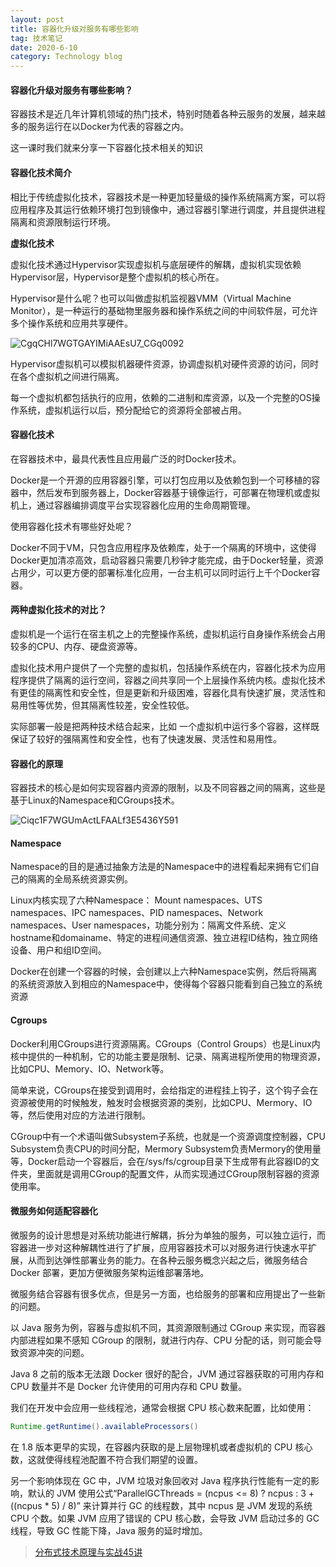 ```yaml
---
layout: post
title: 容器化升级对服务有哪些影响
tag: 技术笔记
date: 2020-6-10
category: Technology blog
---
```

#### 容器化升级对服务有哪些影响？

容器技术是近几年计算机领域的热门技术，特别时随着各种云服务的发展，越来越多的服务运行在以Docker为代表的容器之内。

这一课时我们就来分享一下容器化技术相关的知识

#### 容器化技术简介

相比于传统虚拟化技术，容器技术是一种更加轻量级的操作系统隔离方案，可以将应用程序及其运行依赖环境打包到镜像中，通过容器引擎进行调度，并且提供进程隔离和资源限制运行环境。

**虚拟化技术**

虚拟化技术通过Hypervisor实现虚拟机与底层硬件的解耦，虚拟机实现依赖Hypervisor层，Hypervisor是整个虚拟机的核心所在。

Hypervisor是什么呢？也可以叫做虚拟机监视器VMM（Virtual Machine Monitor），是一种运行的基础物里服务器和操作系统之间的中间软件层，可允许多个操作系统和应用共享硬件。

![CgqCHl7WGTGAYIMiAAEsU7_CGq0092](CgqCHl7WGTGAYIMiAAEsU7_CGq0092.png)

Hypervisor虚拟机可以模拟机器硬件资源，协调虚拟机对硬件资源的访问，同时在各个虚拟机之间进行隔离。

每一个虚拟机都包括执行的应用，依赖的二进制和库资源，以及一个完整的OS操作系统，虚拟机运行以后，预分配给它的资源将全部被占用。

#### 容器化技术

在容器技术中，最具代表性且应用最广泛的时Docker技术。

Docker是一个开源的应用容器引擎，可以打包应用以及依赖包到一个可移植的容器中，然后发布到服务器上，Docker容器基于镜像运行，可部署在物理机或虚拟机上，通过容器编排调度平台实现容器化应用的生命周期管理。

使用容器化技术有哪些好处呢？

Docker不同于VM，只包含应用程序及依赖库，处于一个隔离的环境中，这使得Docker更加清凉高效，启动容器只需要几秒钟才能完成，由于Docker轻量，资源占用少，可以更方便的部署标准化应用，一台主机可以同时运行上千个Docker容器。

#### 两种虚拟化技术的对比？

虚拟机是一个运行在宿主机之上的完整操作系统，虚拟机运行自身操作系统会占用较多的CPU、内存、硬盘资源等。

虚拟化技术用户提供了一个完整的虚拟机，包括操作系统在内，容器化技术为应用程序提供了隔离的运行空间，容器之间共享同一个上层操作系统内核。虚拟化技术有更佳的隔离性和安全性，但是更新和升级困难，容器化具有快速扩展，灵活性和易用性等优势，但其隔离性较差，安全性较低。

实际部署一般是把两种技术结合起来，比如 一个虚拟机中运行多个容器，这样既保证了较好的强隔离性和安全性，也有了快速发展、灵活性和易用性。

#### 容器化的原理

容器技术的核心是如何实现容器内资源的限制，以及不同容器之间的隔离，这些是基于Linux的Namespace和CGroups技术。

![Ciqc1F7WGUmActLFAALf3E5436Y591](Ciqc1F7WGUmActLFAALf3E5436Y591.png)

#### Namespace

Namespace的目的是通过抽象方法是的Namespace中的进程看起来拥有它们自己的隔离的全局系统资源实例。

 Linux内核实现了六种Namespace： Mount namespaces、UTS namespaces、IPC namespaces、PID namespaces、Network namespaces、User namespaces，功能分别为：隔离文件系统、定义hostname和domainame、特定的进程间通信资源、独立进程ID结构，独立网络设备、用户和组ID空间。

Docker在创建一个容器的时候，会创建以上六种Namespace实例，然后将隔离的系统资源放入到相应的Namespace中，使得每个容器只能看到自己独立的系统资源

#### Cgroups


Docker利用CGroups进行资源隔离。CGroups（Control Groups）也是Linux内核中提供的一种机制，它的功能主要是限制、记录、隔离进程所使用的物理资源，比如CPU、Memory、IO、Network等。

简单来说，CGroups在接受到调用时，会给指定的进程挂上钩子，这个钩子会在资源被使用的时候触发，触发时会根据资源的类别，比如CPU、Mermory、IO等，然后使用对应的方法进行限制。

CGroup中有一个术语叫做Subsystem子系统，也就是一个资源调度控制器，CPU Subsystem负责CPU的时间分配，Mermory Subsystem负责Mermory的使用量等，Docker启动一个容器后，会在/sys/fs/cgroup目录下生成带有此容器ID的文件夹，里面就是调用CGroup的配置文件，从而实现通过CGroup限制容器的资源使用率。

#### 微服务如何适配容器化

微服务的设计思想是对系统功能进行解耦，拆分为单独的服务，可以独立运行，而容器进一步对这种解耦性进行了扩展，应用容器技术可以对服务进行快速水平扩展，从而到达弹性部署业务的能力。在各种云服务概念兴起之后，微服务结合 Docker 部署，更加方便微服务架构运维部署落地。

微服务结合容器有很多优点，但是另一方面，也给服务的部署和应用提出了一些新的问题。

以 Java 服务为例，容器与虚拟机不同，其资源限制通过 CGroup 来实现，而容器内部进程如果不感知 CGroup 的限制，就进行内存、CPU 分配的话，则可能会导致资源冲突的问题。

Java 8 之前的版本无法跟 Docker 很好的配合，JVM 通过容器获取的可用内存和 CPU 数量并不是 Docker 允许使用的可用内存和 CPU 数量。

我们在开发中会应用一些线程池，通常会根据 CPU 核心数来配置，比如使用：

```java
Runtime.getRuntime().availableProcessors()
```

在 1.8 版本更早的实现，在容器内获取的是上层物理机或者虚拟机的 CPU 核心数，这就使得线程池配置不符合我们期望的设置。

另一个影响体现在 GC 中，JVM 垃圾对象回收对 Java 程序执行性能有一定的影响，默认的 JVM 使用公式“ParallelGCThreads = (ncpus <= 8) ? ncpus : 3 + ((ncpus * 5) / 8)” 来计算并行 GC 的线程数，其中 ncpus 是 JVM 发现的系统 CPU 个数。如果 JVM 应用了错误的 CPU 核心数，会导致 JVM 启动过多的 GC 线程，导致 GC 性能下降，Java 服务的延时增加。

> [分布式技术原理与实战45讲](https://kaiwu.lagou.com/course/courseInfo.htm?courseId=69#/detail/pc?id=1913)